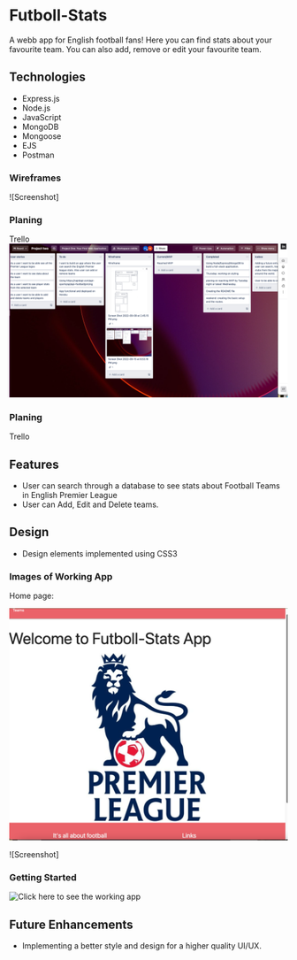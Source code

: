 # Futboll-Stats
A webb app for English football fans! Here you can find stats about your favourite team. You can also add, remove or edit your favourite team. 

## Technologies
- Express.js
- Node.js
- JavaScript
- MongoDB
- Mongoose
- EJS
- Postman


### Wireframes
![Screenshot]

### Planing
Trello
![Screenshot](./public/Images/Trello%20Planing.png)


### Planing
Trello


## Features
- User can search through a database to see stats about Football Teams in English Premier League
- User can Add, Edit and Delete teams.

## Design
- Design elements implemented using CSS3

### Images of Working App
Home page:

![Screenshot](./public/Images/Home%20Page.png)

![Screenshot]



### Getting Started
![Click here]() to see the working app

## Future Enhancements

- Implementing a better style and design for a higher quality UI/UX.
